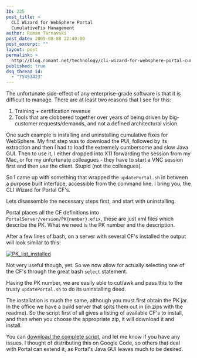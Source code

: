 ```yaml
---
ID: 225
post_title: >
  CLI Wizard for WebSphere Portal
  CumulativeFix Management
author: Roman Tarnavski
post_date: 2009-08-08 22:40:00
post_excerpt: ""
layout: post
permalink: >
  http://blog.romant.net/technology/cli-wizard-for-websphere-portal-cumulativefix-installs/
published: true
dsq_thread_id:
  - "75453423"
---
```

The unfortunate side-effect of any enterprise-grade software is that it is difficult to manage. There are at least two reasons that I see for this:
<ol>
	<li>Training + certification revenue</li>
	<li>Tools that are clobbered together over years of being driven by big-customer requests/demands, and not a defined architectural vision.</li>
</ol>
One such example is installing and uninstalling cumulative fixes for WebSphere. My first step was to download the PUI, followed by its extraction and then I had to load the extremely cumbersome and slow Java GUI. Then to use it, I either dropped into X11 forwarding the session from my Mac, or for my unfortunate colleagues - they have to start a VNC session first and then use the client. Stupid (not the colleagues).

So I came up with something that wrapped the <code>updatePortal.sh</code> in between a purpose built interface, accessible from the command line. I bring you, the CLI Wizard for Portal CF's.

Lets disassemble the necessary steps first, and start with uninstalling.

Portal places all the CF definitions into <code>PortalServer/version/PK{number}.efix</code>, these are just xml files which describe the PK. What we need is the PK number and the description.

After a few lines of bash, on a server with several CF's installed the output will look similar to this:

<a href="http://blog.romant.net/wp-content/uploads/2009/07/PK_list_installed.png"><img class="aligncenter size-full wp-image-232" title="PK_list_installed" src="http://blog.romant.net/wp-content/uploads/2009/07/PK_list_installed.png" alt="PK_list_installed" /></a>

Not very useful though, yet. So we now allow for actually selecting one of the CF's through the great bash <code>select</code> statement.

Having the PK number, we are easily able to cut/awk and pass this to the trusty <code>updatePortal.sh</code> to do its uninstalling deed.

The installation is much the same, although you must first obtain the PK jar. In the office we have a build server that spits them out in (in zips with the readme). So the script first of all gives a listing of available CF's to install, and then when you choose the appropriate zip, it will download it and install.

You can <a href="http://blog.romant.net/wp-content/uploads/2009/08/cf_install.sh">download the complete script</a>, and let me know if you have any issues. I thought of distributing this on Google Code, so others that deal with Portal can extend it, as Portal's Java GUI leaves much to be desired.